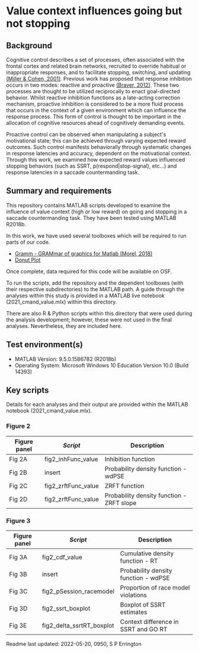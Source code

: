 # Value context influences going but not stopping

Background
-----------
Cognitive control describes a set of processes, often associated with the frontal cortex and related brain networks, recruited to override habitual or inappropriate responses, and to facilitate stopping, switching, and updating [(Miller & Cohen, 2001)](https://pubmed.ncbi.nlm.nih.gov/11283309/). Previous work has proposed that response inhibition occurs in two modes: reactive and proactive [(Braver, 2012)](https://pubmed.ncbi.nlm.nih.gov/22245618/). These two processes are thought to be utilized reciprocally to enact goal-directed behavior. Whilst reactive inhibition functions as a late-acting correction mechanism, proactive inhibition is considered to be a more fluid process that occurs in the context of a given environment which can influence the response process. This form of control is thought to be important in the allocation of cognitive resources ahead of cognitively demanding events.  

Proactive control can be observed when manipulating a subject's motivational state; this can be achieved through varying expected reward outcomes. Such control manifests behaviorally through systematic changes in response latencies and accuracy, dependent on the motivational context. Through this work, we examined how expected reward values influenced stopping behaviors (such as SSRT, p(respond|stop-signal), etc...) and response latencies in a saccade countermanding task.

Summary and requirements
-------------------------
This repository contains MATLAB scripts developed to examine the influence of value context (high or low reward) on going and stopping in a saccade countermanding task. They have been tested using MATLAB R2018b.

In this work, we have used several toolboxes which will be required to run parts of our code.

* [Gramm - GRAMmar of graphics for Matlab (Morel, 2018)](https://github.com/piermorel/gramm)
* [Donut Plot](https://www.mathworks.com/matlabcentral/fileexchange/56833-donut)

Once complete, data required for this code will be available on OSF.

To run the scripts, add the repository and the dependent toolboxes (with their respective subdirectories) to the MATLAB path. A guide through the analyses within this study is provided in a MATLAB live notebook (2021_cmand_value.mlx) within this directory.

There are also R & Python scripts within this directory that were used during the analysis development; however, these were not used in the final analyses. Nevertheless, they are included here.

Test environment(s)
--------------------
- MATLAB Version: 9.5.0.1586782 (R2018b)
- Operating System: Microsoft Windows 10 Education Version 10.0 (Build 14393)

Key scripts
------------
Details for each analyses and their output are provided within the MATLAB notebook (2021_cmand_value.mlx).

### Figure 2

| **Figure panel** | *Script* | Description |
| ---------------- | ---------- | ----------- |
| Fig 2A | fig2_inhFunc_value | Inhibition function |
| Fig 2B | insert | Probability density function - wdPSE |
| Fig 2C | fig2_zrftFunc_value | ZRFT function |
| Fig 2D | fig2_zrftFunc_value | Probability density function - ZRFT slope |

### Figure 3

| **Figure panel** | *Script* | Description |
| ---------------- | ---------- | ----------- |
| Fig 3A | fig2_cdf_value | Cumulative density function - RT |
| Fig 3B | insert | Probability density function - wdPSE |
| Fig 3C | fig2_pSession_racemodel | Proportion of race model violations |
| Fig 3D | fig2_ssrt_boxplot | Boxplot of SSRT estimates |
| Fig 3E | fig2_delta_ssrtRT_boxplot | Context difference in SSRT and GO RT |




Readme last updated: 2022-05-20, 0950, S P Errington
